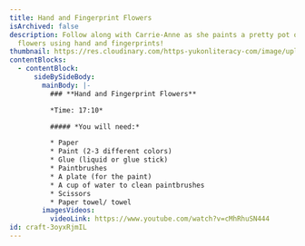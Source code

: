 ```yaml
---
title: Hand and Fingerprint Flowers
isArchived: false
description: Follow along with Carrie-Anne as she paints a pretty pot of spring
  flowers using hand and fingerprints!
thumbnail: https://res.cloudinary.com/https-yukonliteracy-com/image/upload/q_35/v1648535307/screen-shot-2021-09-17-at-11.39.16-am_ftkgdd.png
contentBlocks:
  - contentBlock:
      sideBySideBody:
        mainBody: |-
          ### **Hand and Fingerprint Flowers**

          *Time: 17:10*

          ##### *You will need:*

          * Paper
          * Paint (2-3 different colors)
          * Glue (liquid or glue stick)
          * Paintbrushes
          * A plate (for the paint)
          * A cup of water to clean paintbrushes 
          * Scissors 
          * Paper towel/ towel
        imagesVideos:
          videoLink: https://www.youtube.com/watch?v=cMhRhuSN444
id: craft-3oyxRjmIL
---
```

